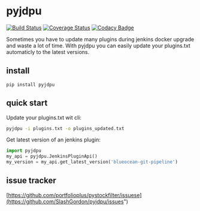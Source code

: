 # pyjdpu

[![Build Status](https://travis-ci.org/SlashGordon/pyjdpu.svg?branch=master)](https://travis-ci.org/SlashGordon/pyjdpu)
[![Coverage Status](https://coveralls.io/repos/github/SlashGordon/pyjdpu/badge.svg?branch=master)](https://coveralls.io/github/SlashGordon/pyjdpu?branch=master)
[![Codacy Badge](https://api.codacy.com/project/badge/Grade/26e80c8a34e74a7395bd41409b2b9f75)](https://www.codacy.com/manual/SlashGordon/pyjdpu?utm_source=github.com&amp;utm_medium=referral&amp;utm_content=SlashGordon/pyjdpu&amp;utm_campaign=Badge_Grade)

Sometimes you have to update many plugins during jenkins docker upgrade and waste a lot of time.
With  pyjdpu you can easily update your plugins.txt automaticly to the latest versions.


## install

```shell
pip install pyjdpu
```

## quick start
Update your plugins.txt wit cli:

```bash
pyjdpu -i plugins.txt -o plugins_updated.txt

```

Get latest version of an jenkins plugin:

```python
import pyjdpu
my_api = pyjdpu.JenkinsPluginApi()
my_version = my_api.get_latest_version('blueocean-git-pipeline')

```

## issue tracker

[https://github.com/portfolioplus/pystockfilter/issuese](https://github.com/SlashGordon/pyjdpu/issues")
